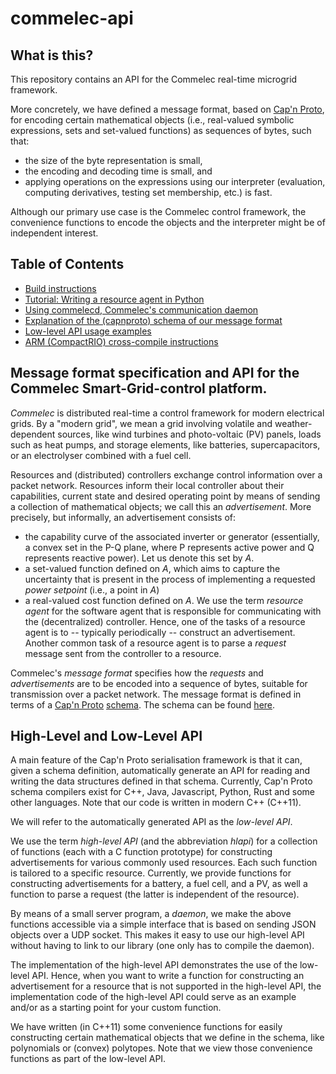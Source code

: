 # commelec-api

## What is this?

This repository contains an API for the Commelec real-time microgrid framework. 

More concretely, we have defined a message format, based on [Cap'n Proto](https://capnproto.org), for encoding certain mathematical objects (i.e., real-valued symbolic expressions, sets and set-valued functions) as sequences of bytes, such that: 
* the size of the byte representation is small, 
* the encoding and decoding time is small, and
* applying operations on the expressions using our interpreter (evaluation, computing derivatives, testing set membership, etc.) is fast.

Although our primary use case is the Commelec control framework, the convenience functions to encode the objects and the interpreter might be of independent interest.

## Table of Contents
* [Build instructions](docs/building.md)
* [Tutorial: Writing a resource agent in Python](docs/pytutorial.md)
* [Using commelecd, Commelec's communication daemon](docs/daemon.md)
* [Explanation of the (capnproto) schema of our message format](docs/schema.md)
* [Low-level API usage examples](docs/llapi.md)
* [ARM (CompactRIO) cross-compile instructions](docs/cross.md)

## Message format specification and API for the Commelec Smart-Grid-control platform.

*Commelec* is distributed real-time a control framework for modern electrical grids. By a "modern grid", we mean a grid involving volatile and weather-dependent sources, like wind turbines and photo-voltaic (PV) panels, loads such as heat pumps, and storage elements, like batteries, supercapacitors, or an electrolyser combined with a fuel cell.

Resources and (distributed) controllers exchange control information over a packet network. Resources inform their local controller about their capabilities, current state and desired operating point by means of sending a collection of mathematical objects; we call this an *advertisement*. More precisely, but informally, an advertisement consists of:
* the capability curve of the associated inverter or generator (essentially, a convex set in the P-Q plane, where P represents active power and Q represents reactive power). Let us denote this set by *A*.
* a set-valued function defined on *A*, which aims to capture the uncertainty that is present in the process of implementing a requested *power setpoint* (i.e., a point in *A*)
* a real-valued cost function defined on *A*.
We use the term *resource agent* for the software agent that is responsible for communicating with the (decentralized) controller. Hence, one of the tasks of a resource agent is to -- typically periodically -- construct an advertisement. Another common task of a resource agent is to parse a *request* message sent from the controller to a resource.

Commelec's *message format* specifies how the *requests* and *advertisements* are to be encoded into a sequence of bytes, suitable for transmission over a packet network. The message format is defined in terms of a [Cap'n Proto](https://capnproto.org) [schema](https://capnproto.org/language.html). The schema can be found [here](https://github.com/niekbouman/commelec-api/blob/master/src/schema.capnp).

## High-Level and Low-Level API

A main feature of the Cap'n Proto serialisation framework is that it can, given a schema definition, automatically generate an API for reading and writing the data structures defined in that schema. Currently, Cap'n Proto schema compilers exist for C++, Java, Javascript, Python, Rust and some other languages. Note that our code is written in modern C++ (C++11).

We will refer to the automatically generated API as the *low-level API*. 

We use the term *high-level API* (and the abbreviation *hlapi*) for a collection of functions (each with a C function prototype) for constructing advertisements for various commonly used resources. Each such function is tailored to a specific resource. Currently, we provide functions for constructing advertisements for a battery, a fuel cell, and a PV, as well a function to parse a request (the latter is independent of the resource). 

By means of a small server program, a *daemon*, we make the above functions accessible via a simple interface that is based on sending JSON objects over a UDP socket. This makes it easy to use our high-level API without having to link to our library (one only has to compile the daemon).

The implementation of the high-level API demonstrates the use of the low-level API. Hence, when you want to write a function for constructing an advertisement for a resource that is not supported in the high-level API, the implementation code of the high-level API could serve as an example and/or as a starting point for your custom function.

We have written (in C++11) some convenience functions for easily constructing certain mathematical objects that we define in the schema, like polynomials or (convex) polytopes. Note that we view those convenience functions as part of the low-level API.
